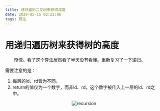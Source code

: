 ```yaml
---
title: 递归遍历二叉树来获得深度
date: 2020-05-15 02:22:06
tags: 算法
---
```


# 用递归遍历树来获得树的高度

&emsp;&emsp;惭愧。看了这个算法居然看了半天没有看懂。重新复习了一下递归。

需要注意的是：
1. 每层的ld、rd皆为不同。
2. return的值仅为一个数字，而非ld、rd。这个数字被传入上一层的ld、rd之中。

<!-- more -->

<div align=center>

![recursion](http://m.qpic.cn/psc?/V11JdLoU2nj4bp/ZFhS36rpk9iEVIe7oh2lYnWsYE5kdaJLyWvQhehIlN3I5jxU1DucWMhJPUogKFAkEbLCv9CofxQ7GCONZckUfzHbzwAaxutV69HNppshujE!/b&bo=VQhABsAP0AsRCTE!&rf=viewer_4)

</div>